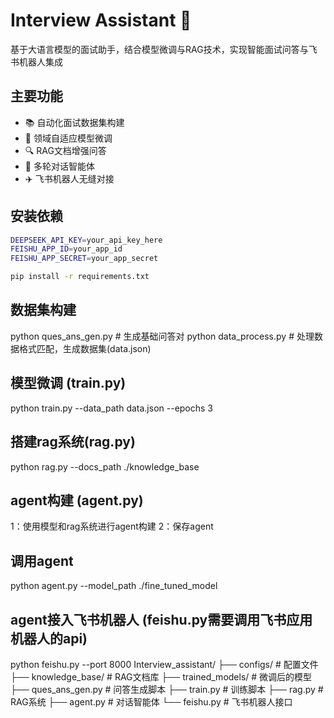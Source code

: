 # Interview Assistant 🤖

基于大语言模型的面试助手，结合模型微调与RAG技术，实现智能面试问答与飞书机器人集成

## 主要功能
- 📚 自动化面试数据集构建
- 🧠 领域自适应模型微调
- 🔍 RAG文档增强问答
- 🤖 多轮对话智能体
- ✈️ 飞书机器人无缝对接

## 安装依赖
```bash
DEEPSEEK_API_KEY=your_api_key_here
FEISHU_APP_ID=your_app_id
FEISHU_APP_SECRET=your_app_secret

pip install -r requirements.txt
```

## 数据集构建
python ques_ans_gen.py  # 生成基础问答对
python data_process.py  # 处理数据格式匹配，生成数据集(data.json)
## 模型微调 (train.py)
python train.py --data_path data.json --epochs 3
## 搭建rag系统(rag.py)
python rag.py --docs_path ./knowledge_base
## agent构建 (agent.py)
1：使用模型和rag系统进行agent构建
2：保存agent
## 调用agent
python agent.py --model_path ./fine_tuned_model
## agent接入飞书机器人 (feishu.py需要调用飞书应用机器人的api)
python feishu.py --port 8000
Interview_assistant/
├── configs/              # 配置文件
├── knowledge_base/       # RAG文档库
├── trained_models/       # 微调后的模型
├── ques_ans_gen.py       # 问答生成脚本
├── train.py              # 训练脚本
├── rag.py                # RAG系统
├── agent.py              # 对话智能体
└── feishu.py             # 飞书机器人接口